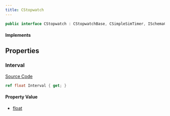 ```yaml
---
title: CStopwatch
---
```


```csharp
public interface CStopwatch : CStopwatchBase, CSimpleSimTimer, ISchemaClass<CSimpleSimTimer>, ISchemaClass<CStopwatchBase>, ISchemaClass<CStopwatch>, ISchemaField, ISchemaClass, INativeHandle
```

#### Implements

## Properties

### Interval

[Source Code](https://github.com/swiftly-solution/swiftlys2/blob/beta/managed/src/SwiftlyS2.Generated/Schemas/Interfaces/CStopwatch.cs#L16)

```csharp
ref float Interval { get; }
```

#### Property Value

- [float](https://learn.microsoft.com/dotnet/api/system.single)

